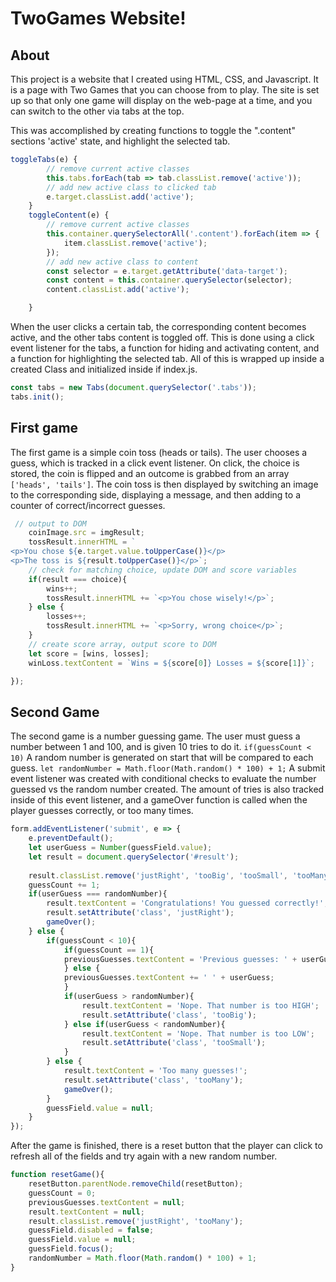 # TwoGames Website!
## About
This project is a website that I created using HTML, CSS, and Javascript. It is a page with Two Games that you can choose from to play. 
The site is set up so that only one game will display on the web-page at a time, and you can switch to the other via tabs at the top.

This was accomplished by creating functions to toggle the ".content" sections 'active' state, and highlight the selected tab.
``` js
toggleTabs(e) {
        // remove current active classes
        this.tabs.forEach(tab => tab.classList.remove('active'));
        // add new active class to clicked tab
        e.target.classList.add('active');
    }
    toggleContent(e) {
        // remove current active classes
        this.container.querySelectorAll('.content').forEach(item => {
            item.classList.remove('active');
        });
        // add new active class to content
        const selector = e.target.getAttribute('data-target');
        const content = this.container.querySelector(selector);
        content.classList.add('active');

    }
```
When the user clicks a certain tab, the corresponding
content becomes active, and the other tabs content is toggled off. This is done using a click event listener for the tabs, a function for hiding and 
activating content, and a function for highlighting the selected tab. All of this is wrapped up inside a created Class and initialized inside if index.js.
``` js
const tabs = new Tabs(document.querySelector('.tabs'));
tabs.init();
```

## First game
The first game is a simple coin toss (heads or tails).
The user chooses a guess, which is tracked in a click event listener. On click, the choice is stored, the coin is flipped and an outcome is grabbed from an
array `['heads', 'tails']`. The coin toss is then displayed by switching an image to the corresponding side, displaying a message, and then adding to a counter
of correct/incorrect guesses. 
``` js
 // output to DOM
    coinImage.src = imgResult;
    tossResult.innerHTML = `
<p>You chose ${e.target.value.toUpperCase()}</p>
<p>The toss is ${result.toUpperCase()}</p>`;
    // check for matching choice, update DOM and score variables
    if(result === choice){
        wins++;
        tossResult.innerHTML += `<p>You chose wisely!</p>`;
    } else {
        losses++;
        tossResult.innerHTML += `<p>Sorry, wrong choice</p>`;
    }
    // create score array, output score to DOM
    let score = [wins, losses];
    winLoss.textContent = `Wins = ${score[0]} Losses = ${score[1]}`;

});
```

## Second Game
The second game is a number guessing game.
The user must guess a number between 1 and 100, and is given 10 tries to do it. `if(guessCount < 10)` 
A random number is generated on start that will be compared to each guess. `let randomNumber = Math.floor(Math.random() * 100) + 1;` 
A submit event listener was created with conditional checks to evaluate the number guessed vs the random number created. The amount of 
tries is also tracked inside of this event listener, and a gameOver function is called when the player guesses correctly, or too many times.
``` js
form.addEventListener('submit', e => {
    e.preventDefault();
    let userGuess = Number(guessField.value);
    let result = document.querySelector('#result');
    
    result.classList.remove('justRight', 'tooBig', 'tooSmall', 'tooMany');
    guessCount += 1;
    if(userGuess === randomNumber){
        result.textContent = 'Congratulations! You guessed correctly!';
        result.setAttribute('class', 'justRight');
        gameOver();
    } else {
        if(guessCount < 10){
            if(guessCount == 1){
            previousGuesses.textContent = 'Previous guesses: ' + userGuess;
            } else {
            previousGuesses.textContent += ' ' + userGuess;
            }
            if(userGuess > randomNumber){
                result.textContent = 'Nope. That number is too HIGH';
                result.setAttribute('class', 'tooBig');
            } else if(userGuess < randomNumber){
                result.textContent = 'Nope. That number is too LOW';
                result.setAttribute('class', 'tooSmall');
            }
        } else {
            result.textContent = 'Too many guesses!';
            result.setAttribute('class', 'tooMany');
            gameOver();
        }
        guessField.value = null;
    }
});
```
After the game is finished, there is a reset button that the player can click to refresh all of the fields and try again with a new random number.
``` js
function resetGame(){
    resetButton.parentNode.removeChild(resetButton);
    guessCount = 0;
    previousGuesses.textContent = null;
    result.textContent = null;
    result.classList.remove('justRight', 'tooMany');
    guessField.disabled = false;
    guessField.value = null;
    guessField.focus();
    randomNumber = Math.floor(Math.random() * 100) + 1;
}
```
